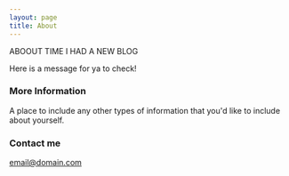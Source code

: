```yaml
---
layout: page
title: About
---
```


ABOOUT TIME I HAD A NEW BLOG

Here is a message for ya to check!

### More Information

A place to include any other types of information that you'd like to include about yourself. 

### Contact me

[email@domain.com](mailto:email@domain.com)

